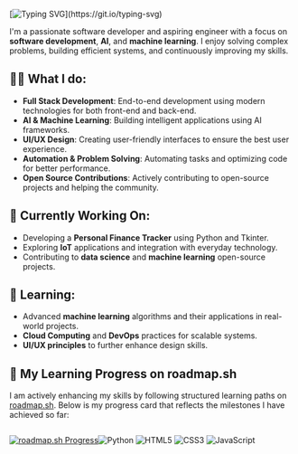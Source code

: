 [![Typing SVG](https://readme-typing-svg.demolab.com?font=Fira+Code&size=40&pause=1000&width=435&lines=Hey%2C+I'm+Kaveesha+Nethmal...;Follow+me+and+Stay+Updated.)](https://git.io/typing-svg)

I'm a passionate software developer and aspiring engineer with a focus on **software development**, **AI**, and **machine learning**. I enjoy solving complex problems, building efficient systems, and continuously improving my skills.

## 👨‍💻 What I do:
- **Full Stack Development**: End-to-end development using modern technologies for both front-end and back-end.
- **AI & Machine Learning**: Building intelligent applications using AI frameworks.
- **UI/UX Design**: Creating user-friendly interfaces to ensure the best user experience.
- **Automation & Problem Solving**: Automating tasks and optimizing code for better performance.
- **Open Source Contributions**: Actively contributing to open-source projects and helping the community.

## 💼 Currently Working On:
- Developing a **Personal Finance Tracker** using Python and Tkinter.
- Exploring **IoT** applications and integration with everyday technology.
- Contributing to **data science** and **machine learning** open-source projects.

## 🌱 Learning:
- Advanced **machine learning** algorithms and their applications in real-world projects.
- **Cloud Computing** and **DevOps** practices for scalable systems.
- **UI/UX principles** to further enhance design skills.


## 🚀 My Learning Progress on roadmap.sh

I am actively enhancing my skills by following structured learning paths on [roadmap.sh](https://roadmap.sh). Below is my progress card that reflects the milestones I have achieved so far:

<div style="display: flex;">
  
  [![roadmap.sh Progress](https://roadmap.sh/card/tall/6777fbf870129741a808d692?variant=dark)](https://roadmap.sh)

  <div align="center">
  
  ![Python](https://img.shields.io/badge/Python-%2314354C.svg?style=flat&logo=python&logoColor=white)
  ![HTML5](https://img.shields.io/badge/HTML5-%23E34F26.svg?style=flat&logo=html5&logoColor=white)
  ![CSS3](https://img.shields.io/badge/CSS3-%231572B6.svg?style=flat&logo=css3&logoColor=white)
  ![JavaScript](https://img.shields.io/badge/JavaScript-%23F7DF1E.svg?style=flat&logo=javascript&logoColor=black)

  </div>
</div>
